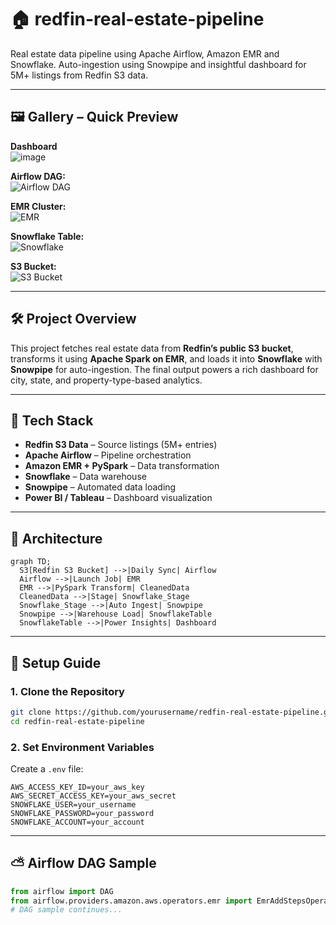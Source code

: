 
# 🏠 redfin-real-estate-pipeline

Real estate data pipeline using Apache Airflow, Amazon EMR and Snowflake. Auto-ingestion using Snowpipe and insightful dashboard for 5M+ listings from Redfin S3 data.

---

## 🖼️ Gallery – Quick Preview
**Dashboard**  
![image](https://github.com/user-attachments/assets/6af5590e-0234-4692-ba3a-5e8f3bb18afc)

**Airflow DAG:**  
![Airflow DAG](https://github.com/yourusername/redfin-real-estate-pipeline/blob/main/screenshots/airflow-dag.png)

**EMR Cluster:**  
![EMR](https://github.com/yourusername/redfin-real-estate-pipeline/blob/main/screenshots/emr-cluster.png)

**Snowflake Table:**  
![Snowflake](https://github.com/yourusername/redfin-real-estate-pipeline/blob/main/screenshots/snowflake-table.png)

**S3 Bucket:**  
![S3 Bucket](https://github.com/yourusername/redfin-real-estate-pipeline/blob/main/screenshots/s3-bucket.png)

---

## 🛠️ Project Overview

This project fetches real estate data from **Redfin’s public S3 bucket**, transforms it using **Apache Spark on EMR**, and loads it into **Snowflake** with **Snowpipe** for auto-ingestion. The final output powers a rich dashboard for city, state, and property-type-based analytics.

---

## 🧰 Tech Stack

- **Redfin S3 Data** – Source listings (5M+ entries)
- **Apache Airflow** – Pipeline orchestration
- **Amazon EMR + PySpark** – Data transformation
- **Snowflake** – Data warehouse
- **Snowpipe** – Automated data loading
- **Power BI / Tableau** – Dashboard visualization

---

## 📡 Architecture

```mermaid
graph TD;
  S3[Redfin S3 Bucket] -->|Daily Sync| Airflow
  Airflow -->|Launch Job| EMR
  EMR -->|PySpark Transform| CleanedData
  CleanedData -->|Stage| Snowflake_Stage
  Snowflake_Stage -->|Auto Ingest| Snowpipe
  Snowpipe -->|Warehouse Load| SnowflakeTable
  SnowflakeTable -->|Power Insights| Dashboard
```

---

## 🚀 Setup Guide

### 1. Clone the Repository

```bash
git clone https://github.com/yourusername/redfin-real-estate-pipeline.git
cd redfin-real-estate-pipeline
```

### 2. Set Environment Variables

Create a `.env` file:

```env
AWS_ACCESS_KEY_ID=your_aws_key
AWS_SECRET_ACCESS_KEY=your_aws_secret
SNOWFLAKE_USER=your_username
SNOWFLAKE_PASSWORD=your_password
SNOWFLAKE_ACCOUNT=your_account
```

---

## ⛅ Airflow DAG Sample

```python
from airflow import DAG
from airflow.providers.amazon.aws.operators.emr import EmrAddStepsOperator
# DAG sample continues...
```
